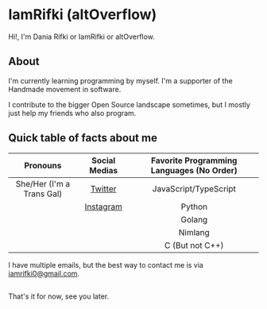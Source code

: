 # IamRifki (altOverflow)

Hi!, I'm Dania Rifki or IamRifki or altOverflow.

## About

I'm currently learning programming by myself. I'm a supporter of the Handmade movement in software.

I contribute to the bigger Open Source landscape sometimes, but I mostly just help my friends who also program.

## Quick table of facts about me

|         Pronouns          |                   Social Medias                    | Favorite Programming Languages (No Order) |
| :-----------------------: | :------------------------------------------------: | :---------------------------------------: |
| She/Her (I'm a Trans Gal) |     [Twitter](https://twitter.com/altOverflow)     |           JavaScript/TypeScript           |
|                           | [Instagram](https://www.instagram.com/daniaascii/) |                  Python                   |
|                           |                                                    |                  Golang                   |
|                           |                                                    |                  Nimlang                  |
|                           |                                                    |              C (But not C++)              |

I have multiple emails, but the best way to contact me is via iamrifki0@gmail.com.

##
That's it for now, see you later.
